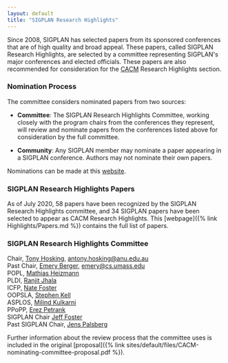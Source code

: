 ```yaml
---
layout: default
title: "SIGPLAN Research Highlights"
---
```


Since 2008, SIGPLAN has selected papers from its sponsored conferences
that are of high quality and broad appeal.  These papers, called
SIGPLAN Research Highlights, are selected by a committee representing
SIGPLAN's major conferences and elected officials.  These papers are
also recommended for consideration for the
[CACM](http://cacm.acm.org/) Research Highlights section.

### Nomination Process

The committee considers nominated papers from two sources:

- **Committee**: The SIGPLAN Research Highlights Committee, working
  closely with the program chairs from the conferences they represent,
  will review and nominate papers from the conferences listed above
  for consideration by the full committee.

- **Community**: Any SIGPLAN member may nominate a paper appearing in
  a SIGPLAN conference. Authors may not nominate their own papers.

Nominations can be made at this [website](http://cacm.sigplan.org).


### SIGPLAN Research Highlights Papers

As of July 2020, 58 papers have been recognized by the SIGPLAN
Research Highlights committee, and 34 SIGPLAN papers have been selected to appear as CACM Research Highlights. 
This [webpage]({% link Highlights/Papers.md %}) contains the full list of papers.

### SIGPLAN Research Highlights Committee

Chair, [Tony Hosking](https://cs.anu.edu.au/tony-hosking/), [antony.hosking@anu.edu.au](mailto:antony.hosking@anu.edu.au)  
Past Chair, [Emery Berger](http://www.emeryberger.org/), [emery@cs.umass.edu](mailto:emery@cs.umass.edu)  
POPL, [Mathias Heizmann](https://swt.informatik.uni-freiburg.de/staff/heizmann)  
PLDI, [Ranjit Jhala](https://cse.ucsd.edu/people/faculty-profiles/ranjit-jhala)  
ICFP, [Nate Foster](https://www.cs.cornell.edu/~jnfoster/)  
OOPSLA, [Stephen Kell](https://www.kcl.ac.uk/people/stephen-kell)  
ASPLOS, [Milind Kulkarni](https://engineering.purdue.edu/~milind/)  
PPoPP, [Erez Petrank](http://www.cs.technion.ac.il/~erez/)  
SIGPLAN Chair [Jeff Foster](https://www.eecs.tufts.edu/~jfoster/)  
Past SIGPLAN Chair, [Jens Palsberg](http://www.cs.ucla.edu/~palsberg)  

Further information about the review process that the committee uses
is included in the original
[proposal]({% link sites/default/files/CACM-nominating-committee-proposal.pdf %}).
